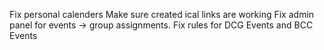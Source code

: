 Fix personal calenders
Make sure created ical links are working
Fix admin panel for events -> group assignments.
Fix rules for DCG Events and BCC Events

